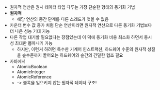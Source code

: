 - 원자적 연산은 원시 데이터 타입 다루는 가장 단순한 형태의 동기화 기법
- **원자적**
	- 해당 연산의 중간 단계를 다른 스레드가 엿볼 수 없음
- 카운터 변수 값 증가 처럼 단순 연산이라면 원자적 연산으로 다른 동기화 기법보다 더 나은 성능 기대 가능
- 다른 작업 대기할 필요없다는 장점있는데 이 덕에 동기화 비용 최소화 하면서 동시성 최대한 뽑아내기 가능
	- 하지만, 이런거 하려면 특수한 기계어 인스트럭션, 하드웨어 수준의 원자적 성질을 솦수준까지 끌어오는 하드웨어와 솦간의 긴밀한 협조 필요
- 자바에서
	- AtomicBoolean
	- AtomicInteger
	- AtomicReference
	- -> 블록을 일으키지 않는 원자적 데이터 구조!